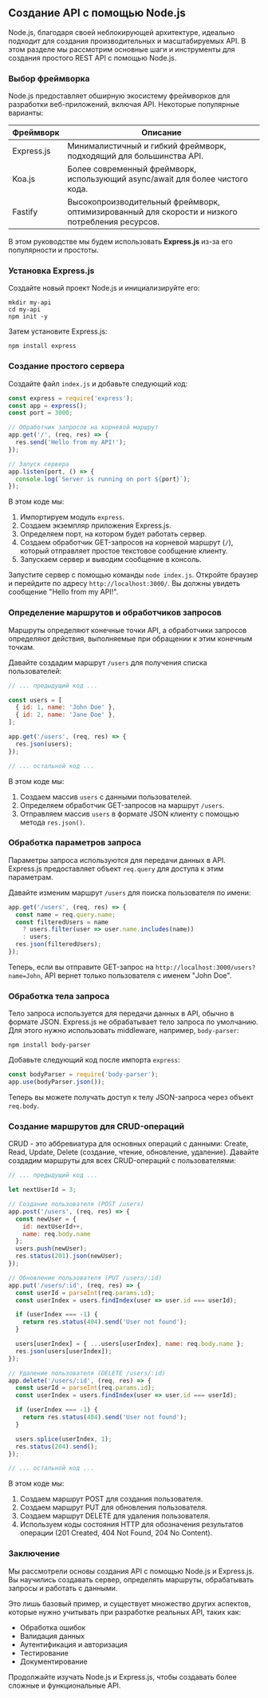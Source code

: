 ## Создание API с помощью Node.js

Node.js, благодаря своей неблокирующей архитектуре, идеально подходит для создания производительных и масштабируемых API. В этом разделе мы рассмотрим основные шаги и инструменты для создания простого REST API с помощью Node.js.

### Выбор фреймворка

Node.js предоставляет обширную экосистему фреймворков для разработки веб-приложений, включая API. Некоторые популярные варианты:

| Фреймворк | Описание |
|---|---|
| Express.js | Минималистичный и гибкий фреймворк, подходящий для большинства API. |
| Koa.js | Более современный фреймворк, использующий async/await для более чистого кода. |
| Fastify | Высокопроизводительный фреймворк, оптимизированный для скорости и низкого потребления ресурсов. |

В этом руководстве мы будем использовать **Express.js** из-за его популярности и простоты.

### Установка Express.js

Создайте новый проект Node.js и инициализируйте его:

```
mkdir my-api
cd my-api
npm init -y
```

Затем установите Express.js:

```
npm install express
```

### Создание простого сервера

Создайте файл `index.js` и добавьте следующий код:

```javascript
const express = require('express');
const app = express();
const port = 3000;

// Обработчик запросов на корневой маршрут
app.get('/', (req, res) => {
  res.send('Hello from my API!');
});

// Запуск сервера
app.listen(port, () => {
  console.log(`Server is running on port ${port}`);
});
```

В этом коде мы:

1. Импортируем модуль `express`.
2. Создаем экземпляр приложения Express.js.
3. Определяем порт, на котором будет работать сервер.
4. Создаем обработчик GET-запросов на корневой маршрут (`/`), который отправляет простое текстовое сообщение клиенту.
5. Запускаем сервер и выводим сообщение в консоль.

Запустите сервер с помощью команды `node index.js`. Откройте браузер и перейдите по адресу `http://localhost:3000/`. Вы должны увидеть сообщение "Hello from my API!".

### Определение маршрутов и обработчиков запросов

Маршруты определяют конечные точки API, а обработчики запросов определяют действия, выполняемые при обращении к этим конечным точкам. 

Давайте создадим маршрут `/users` для получения списка пользователей:

```javascript
// ... предыдущий код ...

const users = [
  { id: 1, name: 'John Doe' },
  { id: 2, name: 'Jane Doe' },
];

app.get('/users', (req, res) => {
  res.json(users);
});

// ... остальной код ...
```

В этом коде мы:

1. Создаем массив `users` с данными пользователей.
2. Определяем обработчик GET-запросов на маршрут `/users`.
3. Отправляем массив `users` в формате JSON клиенту с помощью метода `res.json()`.

### Обработка параметров запроса

Параметры запроса используются для передачи данных в API. Express.js предоставляет объект `req.query` для доступа к этим параметрам.

Давайте изменим маршрут `/users` для поиска пользователя по имени:

```javascript
app.get('/users', (req, res) => {
  const name = req.query.name;
  const filteredUsers = name 
    ? users.filter(user => user.name.includes(name)) 
    : users;
  res.json(filteredUsers);
});
```

Теперь, если вы отправите GET-запрос на `http://localhost:3000/users?name=John`, API вернет только пользователя с именем "John Doe".

### Обработка тела запроса

Тело запроса используется для передачи данных в API, обычно в формате JSON. Express.js не обрабатывает тело запроса по умолчанию. Для этого нужно использовать middleware, например, `body-parser`:

```
npm install body-parser
```

Добавьте следующий код после импорта `express`:

```javascript
const bodyParser = require('body-parser');
app.use(bodyParser.json());
```

Теперь вы можете получать доступ к телу JSON-запроса через объект `req.body`.

### Создание маршрутов для CRUD-операций

CRUD - это аббревиатура для основных операций с данными: Create, Read, Update, Delete (создание, чтение, обновление, удаление). Давайте создадим маршруты для всех CRUD-операций с пользователями:

```javascript
// ... предыдущий код ...

let nextUserId = 3;

// Создание пользователя (POST /users)
app.post('/users', (req, res) => {
  const newUser = {
    id: nextUserId++,
    name: req.body.name
  };
  users.push(newUser);
  res.status(201).json(newUser);
});

// Обновление пользователя (PUT /users/:id)
app.put('/users/:id', (req, res) => {
  const userId = parseInt(req.params.id);
  const userIndex = users.findIndex(user => user.id === userId);

  if (userIndex === -1) {
    return res.status(404).send('User not found');
  }

  users[userIndex] = { ...users[userIndex], name: req.body.name };
  res.json(users[userIndex]);
});

// Удаление пользователя (DELETE /users/:id)
app.delete('/users/:id', (req, res) => {
  const userId = parseInt(req.params.id);
  const userIndex = users.findIndex(user => user.id === userId);

  if (userIndex === -1) {
    return res.status(404).send('User not found');
  }

  users.splice(userIndex, 1);
  res.status(204).send();
});

// ... остальной код ...
```

В этом коде мы:

1. Создаем маршрут POST для создания пользователя.
2. Создаем маршрут PUT для обновления пользователя.
3. Создаем маршрут DELETE для удаления пользователя.
4. Используем коды состояния HTTP для обозначения результатов операции (201 Created, 404 Not Found, 204 No Content).

### Заключение

Мы рассмотрели основы создания API с помощью Node.js и Express.js. Вы научились создавать сервер, определять маршруты, обрабатывать запросы и работать с данными. 

Это лишь базовый пример, и существует множество других аспектов, которые нужно учитывать при разработке реальных API, таких как:

* Обработка ошибок
* Валидация данных
* Аутентификация и авторизация
* Тестирование
* Документирование

Продолжайте изучать Node.js и Express.js, чтобы создавать более сложные и функциональные API.
